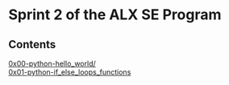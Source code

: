 # Sprint 2 of the ALX SE Program
## Contents
[0x00-python-hello_world/](0x00-python-hello_world/)\
[0x01-python-if_else_loops_functions](0x01-python-if_else_loops_functions/)
